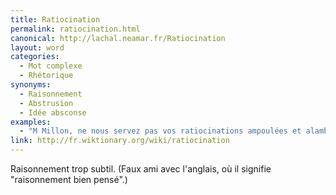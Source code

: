 ```yaml
---
title: Ratiocination
permalink: ratiocination.html
canonical: http://lachal.neamar.fr/Ratiocination
layout: word
categories:
  - Mot complexe
  - Rhétorique
synonyms:
  - Raisonnement
  - Abstrusion
  - Idée absconse
examples:
  - "M Millon, ne nous servez pas vos ratiocinations ampoulées et alambiquées!"
link: http://fr.wiktionary.org/wiki/ratiocination
---
```


Raisonnement trop subtil. (Faux ami avec l'anglais, où il signifie "raisonnement bien pensé".)

